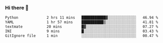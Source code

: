 ### Hi there 👋

<!--START_SECTION:waka-->

```txt
Python             2 hrs 11 mins   ███████████▓░░░░░░░░░░░░░   46.94 %
YAML               1 hr 57 mins    ██████████▒░░░░░░░░░░░░░░   41.81 %
textmate           20 mins         █▓░░░░░░░░░░░░░░░░░░░░░░░   07.27 %
INI                9 mins          █░░░░░░░░░░░░░░░░░░░░░░░░   03.43 %
GitIgnore file     1 min           ░░░░░░░░░░░░░░░░░░░░░░░░░   00.47 %
```

<!--END_SECTION:waka-->

<!--
**Jonas-VanHaeken/Jonas-VanHaeken** is a ✨ _special_ ✨ repository because its `README.md` (this file) appears on your GitHub profile.

Here are some ideas to get you started:

- 🔭 I’m currently working on ...
- 🌱 I’m currently learning ...
- 👯 I’m looking to collaborate on ...
- 🤔 I’m looking for help with ...
- 💬 Ask me about ...
- 📫 How to reach me: ...
- 😄 Pronouns: ...
- ⚡ Fun fact: ...
-->
